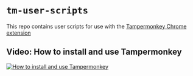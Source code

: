 # `tm-user-scripts`
This repo contains user scripts for use with the [Tampermonkey Chrome extension](https://chrome.google.com/webstore/detail/tampermonkey/dhdgffkkebhmkfjojejmpbldmpobfkfo)

## Video: How to install and use Tampermonkey
[![How to install and use Tampermonkey](https://img.youtube.com/vi/8tyjJD65zws/0.jpg)](https://www.youtube.com/embed/8tyjJD65zws "How to install and use Tampermonkey")
